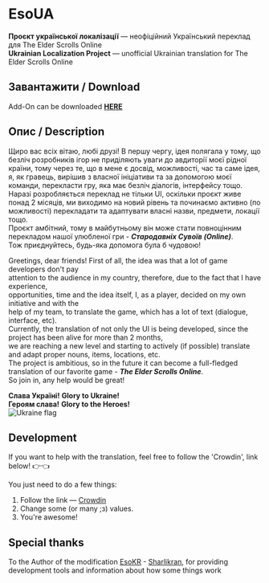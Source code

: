 # EsoUA

**Проєкт української локалізації** — неофіційний Український переклад для The Elder Scrolls Online  
**Ukrainian Localization Project** — unofficial Ukrainian translation for The Elder Scrolls Online

## Завантажити / Download
Add-On can be downloaded **[HERE](https://www.esoui.com/downloads/info3437-EsoUAUkrainianLocalizationProject.html#info)**

## Опис / Description

Щиро вас всіх вітаю, любі друзі! В першу чергу, ідея полягала у тому, що безліч розробників ігор не приділяють уваги до авдиторії моєї рідної країни, тому через те, що в мене є досвід, можливості, час та саме ідея, я, як гравець, вирішив з власної ініціативи та за допомогою моєї команди, перекласти гру, яка має безліч діалогів, інтерфейсу тощо.  
Наразі розробляється переклад не тільки UI, оскільки проєкт живе понад 2 місяців, ми виходимо на новий рівень та починаємо активно (по можливості) перекладати та адаптувати власні назви, предмети, локації тощо.  
Проєкт амбітний, тому в майбутньому він може стати повноцінним перекладом нашої улюбленої гри - _**Стародавніх Сувоїв (Online)**_.  
Тож приєднуйтесь, будь-яка допомога була б чудовою!

Greetings, dear friends! First of all, the idea was that a lot of game developers don't pay  
attention to the audience in my country, therefore, due to the fact that I have experience,  
opportunities, time and the idea itself, I, as a player, decided on my own initiative and with the  
help of my team, to translate the game, which has a lot of text (dialogue, interface, etc).  
Currently, the translation of not only the UI is being developed, since the project has been alive for more than 2 months,  
we are reaching a new level and starting to actively (if possible) translate and adapt proper nouns, items, locations, etc.  
The project is ambitious, so in the future it can become a full-fledged translation of our favorite game - _**The Elder Scrolls Online**_.  
So join in, any help would be great!

**Слава Україні!** **Glory to Ukraine!**  
**Героям cлава!** **Glory to the Heroes!**  
![Ukraine flag](https://github.githubassets.com/images/icons/emoji/unicode/1f1fa-1f1e6.png?v8)

## Development

If you want to help with the translation, feel free to follow the 'Crowdin', link below!
:point_right::point_left:

You just need to do a few things:

1. Follow the link — [Crowdin](https://crowdin.com/project/esoua)
2. Change some (or many ;з) values.
3. You're awesome!

## Special thanks

To the Author of the modification [EsoKR](https://github.com/ESOUIMods/EsoKR) -
[Sharlikran](https://github.com/Sharlikran), for providing development tools and information about
how some things work
